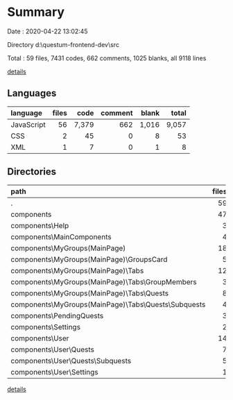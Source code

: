 # Summary

Date : 2020-04-22 13:02:45

Directory d:\questum-frontend-dev\src

Total : 59 files,  7431 codes, 662 comments, 1025 blanks, all 9118 lines

[details](details.md)

## Languages
| language | files | code | comment | blank | total |
| :--- | ---: | ---: | ---: | ---: | ---: |
| JavaScript | 56 | 7,379 | 662 | 1,016 | 9,057 |
| CSS | 2 | 45 | 0 | 8 | 53 |
| XML | 1 | 7 | 0 | 1 | 8 |

## Directories
| path | files | code | comment | blank | total |
| :--- | ---: | ---: | ---: | ---: | ---: |
| . | 59 | 7,431 | 662 | 1,025 | 9,118 |
| components | 47 | 6,482 | 573 | 905 | 7,960 |
| components\Help | 3 | 242 | 2 | 75 | 319 |
| components\MainComponents | 4 | 582 | 15 | 58 | 655 |
| components\MyGroups(MainPage) | 18 | 2,136 | 130 | 289 | 2,555 |
| components\MyGroups(MainPage)\GroupsCard | 5 | 481 | 14 | 55 | 550 |
| components\MyGroups(MainPage)\Tabs | 12 | 1,447 | 73 | 202 | 1,722 |
| components\MyGroups(MainPage)\Tabs\GroupMembers | 3 | 322 | 10 | 45 | 377 |
| components\MyGroups(MainPage)\Tabs\Quests | 8 | 726 | 48 | 117 | 891 |
| components\MyGroups(MainPage)\Tabs\Quests\Subquests | 4 | 347 | 40 | 59 | 446 |
| components\PendingQuests | 3 | 422 | 9 | 53 | 484 |
| components\Settings | 2 | 497 | 122 | 69 | 688 |
| components\User | 14 | 2,406 | 275 | 331 | 3,012 |
| components\User\Quests | 7 | 893 | 49 | 150 | 1,092 |
| components\User\Quests\Subquests | 5 | 671 | 47 | 101 | 819 |
| components\User\Settings | 1 | 320 | 120 | 49 | 489 |

[details](details.md)